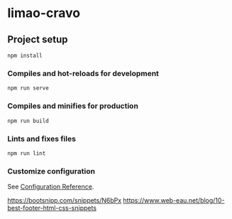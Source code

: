 # limao-cravo

## Project setup
```
npm install
```

### Compiles and hot-reloads for development
```
npm run serve
```

### Compiles and minifies for production
```
npm run build
```

### Lints and fixes files
```
npm run lint
```

### Customize configuration
See [Configuration Reference](https://cli.vuejs.org/config/).



https://bootsnipp.com/snippets/N6bPx
https://www.web-eau.net/blog/10-best-footer-html-css-snippets
